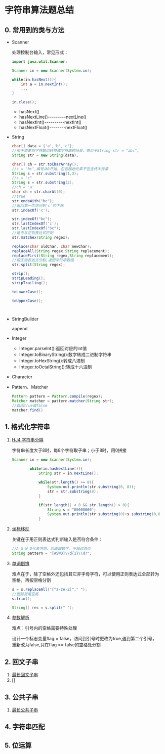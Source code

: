 # 字符串算法题总结

## 0. 常用到的类与方法

+ Scanner

  处理控制台输入，常见形式：

  ```java
  import java.util.Scanner;
  
  Scanner in = new Scanner(System.in);
  
  while(in.hasNext()){
      int a = in.nextInt();
      ...
  }
  
  in.close();
  ```

  + hasNext() 
  + hasNextLine()---------nextLine()
  + hasNextInt()----------nextInt()
  + hasNextFloat()--------nextFloat()

+ String

  ```java
  char[] data = {'a','b','c'};
  //用于需要将字符数组转换成字符串的场景，等价于String str = "abc";
  String str = new String(data);
  
  char[] ch = str.toCharArray();
  //s = "bc",编号从0开始，包含起始元素不包含终末元素
  String s = str.substring(1,3);
  //s = "c"
  String s = str.substring(2);
  //ch = 'a'
  char ch = str.charAt(0);
  //true
  str.endsWith("bc");
  //返回第一次访问到'c'的下标
  str.indexOf('c');
  
  str.indexOf("bc");
  str.lastIndexOf('c');
  str.lastIndexOf("bc");
  //是否与正则表达式匹配
  str.matchex(String regex);
  
  replace(char oldChar, char newChar);
  replaceAll(String regex,String replacement);
  replaceFirst(String regex,String replacement);
  //按正则表达式分割,返回字符串数组
  str.split(String regex);
  
  strip();
  stripLeading();
  stripTrailing();
  
  toLowerCase();
  
  toUpperCase();
  
      
  ```

+ StringBuilder

  append

+ Integer

  + Integer.parseInt():返回对应的int值
  + Integer.toBinaryString():数字转成二进制字符串
  + Integer.toHexString():转成八进制
  + Integer.toOctalString():转成十六进制

+ Character

+ Pattern、Matcher

  ```java
  Pattern pattern = Pattern.compile(regex);
  Matcher matcher = pattern.matcher(String str);
  //返回true或false
  matcher.find()
  ```

  

## 1. 格式化字符串

1. [HJ4 字符串分隔](https://www.nowcoder.com/practice/d9162298cb5a437aad722fccccaae8a7?tpId=37&tqId=21225&rp=1&ru=%2Fta%2Fhuawei&qru=%2Fta%2Fhuawei%2Fquestion-ranking)

   字符串长度大于8时，每8个字符取子串；小于8时，用0拼接

   ```java
   Scanner in = new Scanner(System.in);
           
           while(in.hasNextLine()){
               String str = in.nextLine();
   
               while(str.length() >= 8){
                   System.out.println(str.substring(0, 8));
                   str = str.substring(8);
               }
   
               if(str.length() < 8 && str.length() > 0){
                   String s = "00000000";
                   System.out.println(str.substring(0)+s.substring(0,8-str.length()));
               }
   ```

   

2. [坐标移动](https://www.nowcoder.com/practice/119bcca3befb405fbe58abe9c532eb29?tpId=37&tags=&title=&difficulty=0&judgeStatus=0&rp=1)

   关键在于用正则表达式判断输入是否符合条件：

   ```java
   //A S W D代表方向，后面跟数字，不超过两位
   String pattern = "[ASWD]\\d{1}\\d?";
   ```

3. [单词倒排](https://www.nowcoder.com/practice/81544a4989df4109b33c2d65037c5836?tpId=37&tags=&title=&difficulty=0&judgeStatus=0&rp=1)

   难点在于，除了空格外还包括其它非字母字符，可以使用正则表达式全部转为空格，再按空格分割

   ```java
   s = s.replaceAll("[^a-zA-Z]"," ");
   //删除首尾空格
   s.trim();
   
   String[] res = s.split(" ");
   ```

   

4. [参数解析](https://www.nowcoder.com/practice/668603dc307e4ef4bb07bcd0615ea677?tpId=37&tags=&title=&difficulty=0&judgeStatus=0&rp=1)

   难点：引号内的空格需要特殊处理

   设计一个标志变量flag = false，访问到引号时更改为true,遇到第二个引号，重新改为false,只在flag == false的空格处分割

   

## 2. 回文子串

1. [最长回文子串](https://www.nowcoder.com/practice/12e081cd10ee4794a2bd70c7d68f5507?tpId=37&&tqId=21308&rp=1&ru=/ta/huawei&qru=/ta/huawei/question-ranking)
2. []





## 3. 公共子串

1. [最长公共子串](https://www.nowcoder.com/practice/98dc82c094e043ccb7e0570e5342dd1b?tpId=37&tags=&title=&difficulty=0&judgeStatus=0&rp=1)

## 4. 字符串匹配



## 5. 位运算



# 

